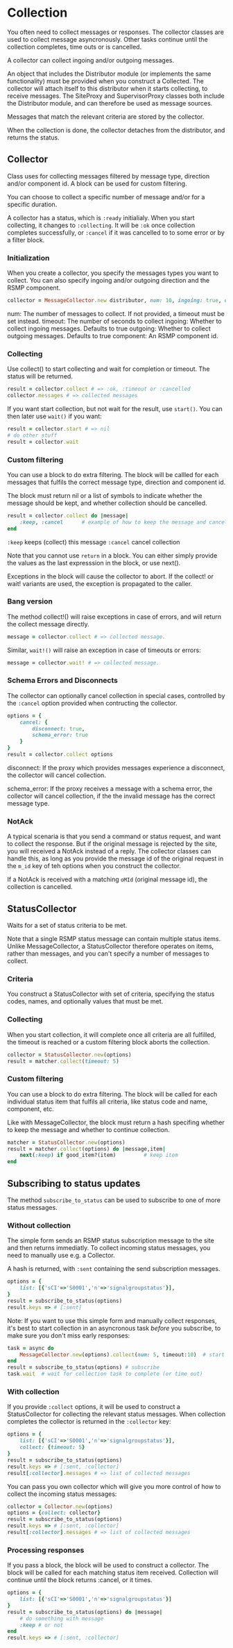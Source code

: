 # Collection
You often need to collect messages or responses. The collector classes are used to collect message asyncronously. Other tasks continue until the collection completes, time outs or is cancelled.

A collector can collect ingoing and/or outgoing messages.

An object that includes the Distributor module (or implements the same functionality) must be provided when you construct a Collected. The collector will attach itself to this distributor when it starts collecting, to receive messages. The SiteProxy and SupervisorProxy classes both include the Distributor module, and can therefore be used as message sources.

Messages that match the relevant criteria are stored by the collector.

When the collection is done, the collector detaches from the distributor, and returns the status.


## Collector
Class uses for collecting messages filtered by message type, direction and/or component id. A block can be used for custom filtering.

You can choose to collect a specific number of message and/or for a specific duration.

A collector has a status, which is `:ready` initialialy. When you start collecting, it changes to `:collecting`. It will be `:ok` once collection completes successfully, or `:cancel` if it was cancelled to to some error or by a filter block.

### Initialization
When you create a collector, you specify the messages types you want to collect.
You can also specify ingoing and/or outgoing direction and the RSMP component.

```ruby
collector = MessageCollector.new distributor, num: 10, ingoing: true, outgoing: true
```

num: The number of messages to collect. If not provided, a timeout must be set instead.
timeout: The number of seconds to collect
ingoing: Whether to collect ingoing messages. Defaults to true
outgoing: Whether to collect outgoing messages. Defaults to true
component: An RSMP component id.

### Collecting
Use collect() to start collecting and wait for completion or timeout. The status will be returned.

```ruby
result = collector.collect # => :ok, :timeout or :cancelled
collector.messages # => collected messages
```

If you want start collection, but not wait for the result, use `start()`. You can then later use `wait()` if you want:

```ruby
result = collector.start # => nil
# do other stuff
result = collector.wait
```

### Custom filtering
You can use a block to do extra filtering. The block will be callled for each messages that fulfils the  correct message type, direction and component id.

The block must return nil or a list of symbols to indicate whether the message should be kept, and whether collection should be cancelled.

```ruby
result = collector.collect do |message|
	:keep, :cancel 		# example of how to keep the message and cancel collection
end
```

`:keep` keeps (collect) this message
`:cancel` cancel collection

Note that you cannot use `return` in a block. You can either simply provide the values as the last expresssion in the block, or use next().

Exceptions in the block will cause the collector to abort. If the collect! or wait! variants are used, the exception is propagated to the caller.

### Bang version
The method collect!() will raise exceptions in case of errors, and will return the collect message directly.

```ruby
message = collector.collect # => collected message.
```

Similar, `wait!()` will raise an exception in case of timeouts or errors:

```ruby
message = collector.wait! # => collected message.
```


### Schema Errors and Disconnects
The collector can optionally cancel collection in special cases, controlled by the `:cancel` option provided when contructing the collector.

```ruby
options = {
	cancel: {
		disconnect: true,
		schema_error: true
	}
}
result = collector.collect options
```

disconnect: If the proxy which provides messages experience a disconnect, the collector will cancel collection.

schema_error: If the proxy receives a message with a schema error, the collector will cancel collection, if the the invalid message has the correct message type.

### NotAck
A typical scenaria is that you send a command or status request, and want to collect the response. But if the original message is rejected by the site, you will received a NotAck instead of a reply. The collector classes can handle this, as long as you provide the message id of the original request in the `m_id` key of teh options when you construct the collector.

If a NotAck is received with a matching `oMId` (original message id), the collection is cancelled.

## StatusCollector
Waits for a set of status criteria to be met.

Note that a single RSMP status message can contain multiple status items. Unlike MessageCollector, a StatusCollector therefore operates on items, rather than messages, and you can't specify a number of messages to collect.


### Criteria
You construct a StatusCollector with set of criteria, specifying the status codes, names, and optionally values that must be met.

### Collecting
When you start collection, it will complete once all criteria are all fulfilled, the timeout is reached or a custom filtering block aborts the collection.

```ruby
collector = StatusCollector.new(options)
result = matcher.collect(timeout: 5)
```

### Custom filtering
You can use a block to do extra filtering. The block will be called for each individual status item that fulfils all criteria, like status code and name, component, etc.

Like with MessageCollector, the block must return a hash specifing whether to keep the message and whether to continue collection.

```ruby
matcher = StatusCollector.new(options)
result = matcher.collect(options) do |message,item|
	next(:keep) if good_item?(item) 		# keep item
end
```

## Subscribing to status updates
The method `subscribe_to_status` can be used to subscribe to one of more status messages.

### Without collection
The simple form sends an RSMP status subscription message to the site and then returns immediatly. To collect incoming status messages, you need to manually use e.g. a Collector.

A hash is returned, with `:sent` containing the send subscription messages.

```ruby
options = {
	list: [{'sCI'=>'S0001','n'=>'signalgroupstatus'}],
}
result = subscribe_to_status(options)
result.keys => # [:sent]
```

Note: If you want to use this simple form and manually collect responses, it's best to start collection in an asyncronous task _before_ you subscribe, to make sure you don't miss early responses:

```ruby
task = async do
	MessageCollector.new(options).collect(num: 5, timeout:10)  # start listening for status messages
end
result = subscribe_to_status(options) # subscribe
task.wait  # wait for collection task to complete (or time out)
```

### With collection
If you provide `:collect` options, it will be used to construct a StatusCollector for collecting the relevant status messages. When collection completes the collector is returned in the `:collector` key:

```ruby
options = {
	list: [{'sCI'=>'S0001','n'=>'signalgroupstatus'}],
	collect: {timeout: 5}
}
result = subscribe_to_status(options)
result.keys => # [:sent, :collector]
result[:collector].messages # => list of collected messages
```

You can pass you own collector which will give you more control of how to collect the incoming status messages:

```ruby
collector = Collector.new(options)
options = {collect: collector}
result = subscribe_to_status(options)
result.keys => # [:sent, :collector]
result[:collector].messages # => list of collected messages
```

### Processing responses
If you pass a block, the block will be used to construct a collector. The block will be called for each matching  status item received.
Collection will continue until the block returns :cancel, or it times.

```ruby
options = {
	list: [{'sCI'=>'S0001','n'=>'signalgroupstatus'}]
}
result = subscribe_to_status(options) do |message|
	# do something with message
	:keep # or not
end
result.keys => # [:sent, :collector]
```

